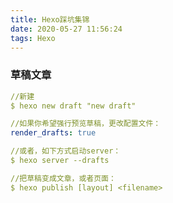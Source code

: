 ```yaml
---
title: Hexo踩坑集锦
date: 2020-05-27 11:56:24
tags: Hexo
---
```

### 草稿文章
```yaml
//新建
$ hexo new draft "new draft"
```

```yaml
//如果你希望强行预览草稿，更改配置文件：
render_drafts: true

//或者，如下方式启动server：
$ hexo server --drafts

//把草稿变成文章，或者页面：
$ hexo publish [layout] <filename>
```



